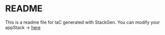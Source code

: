 # README
This is a readme file for IaC generated with StackGen.
You can modify your appStack -> [here](http://main.dev.stackgen.com/appstacks/6c7991d3-ce93-494c-b51e-eabd87c3a105)
